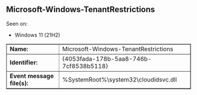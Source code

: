 ## Microsoft-Windows-TenantRestrictions

Seen on:
* Windows 11 (21H2)

<table border="1" class="docutils">
  <tbody>
    <tr>
      <td><b>Name:</b></td>
      <td>Microsoft-Windows-TenantRestrictions</td>
    </tr>
    <tr>
      <td><b>Identifier:</b></td>
      <td>{4053fada-178b-5aa8-746b-7cf8538b5118}</td>
    </tr>
    <tr>
      <td><b>Event message file(s):</b></td>
      <td>%SystemRoot%\system32\cloudidsvc.dll</td>
    </tr>
  </tbody>
</table>

&nbsp;

